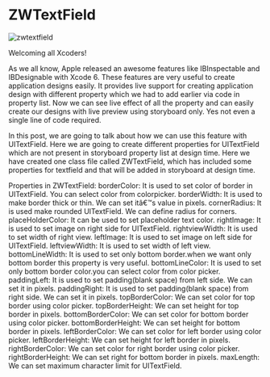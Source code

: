 # ZWTextField

![zwtextfield](https://cloud.githubusercontent.com/assets/24763760/21518631/e606704e-cd0d-11e6-8489-5bdcefcd5f7f.gif)

Welcoming all Xcoders!

As we all know, Apple released an awesome features like IBInspectable and IBDesignable with Xcode 6. These features are very useful to create application designs easily. It provides live support for creating application design with different property which we had to add earlier via code in property list. Now we can see live effect of all the property and can easily create our designs with live preview using storyboard only. Yes not even a single line of code required.

In this post, we are going to talk about how we can use this feature with UITextField. Here we are going to create different properties for UITextField which are not present in storyboard property list at design time. Here we have created one class file called ZWTextField, which has included some properties for textfield and that will be added in storyboard at design time.

Properties in ZWTextField:
borderColor: It is used to set color of border in UITextField. You can select color from colorpicker.
borderWidth: It is used to make border thick or thin. We can set itâ€™s value in pixels.
cornerRadius: It is used make rounded UITextField. We can define radius for corners.
placeHolderColor: It can be used to set placeholder text color.
rightImage: It is used to set image on right side for UITextField.
rightviewWidth: It is used to set width of right view.
leftImage: It is used to set image on left side for UITextField.
leftviewWidth: It is used to set width of left view.
bottomLineWidth: It is used to set only bottom border.when we want only bottom border this property is very useful.
bottomLineColor: It is used to set only bottom border color.you can select color from color picker.
paddingLeft: It is used to set padding(blank space) from left side. We can set it in pixels.
paddingRight: It is used to set padding(blank space) from right side. We can set it in pixels.
topBorderColor: We can set color for top border using color picker.
topBorderHeight: We can set height for top border in pixels.
bottomBorderColor: We can set color for bottom border using color picker.
bottomBorderHeight: We can set height for bottom border in pixels.
leftBorderColor: We can set color for left border using color picker.
leftBorderHeight: We can set height for left border in pixels.
rightBorderColor: We can set color for right border using color picker.
rightBorderHeight: We can set right for bottom border in pixels.
maxLength: We can set maximum character limit for UITextField.

